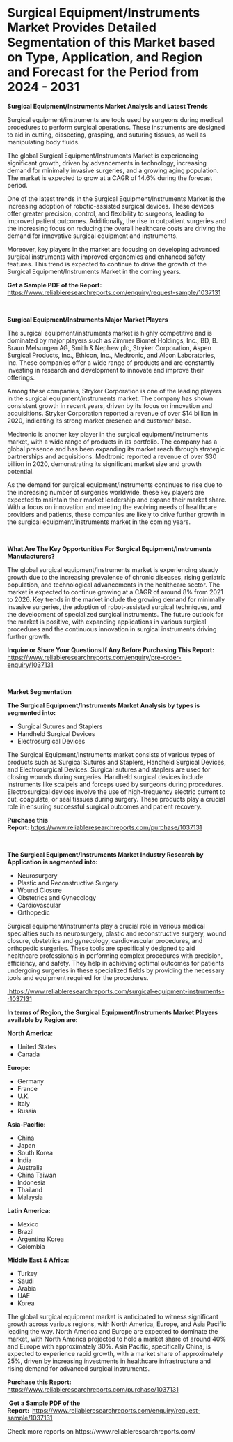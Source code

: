 <p><h1>Surgical Equipment/Instruments Market Provides Detailed Segmentation of this Market based on Type, Application, and Region and Forecast for the Period from 2024 - 2031</h1></p><p><strong>Surgical Equipment/Instruments Market Analysis and Latest Trends</strong></p>
<p><p>Surgical equipment/instruments are tools used by surgeons during medical procedures to perform surgical operations. These instruments are designed to aid in cutting, dissecting, grasping, and suturing tissues, as well as manipulating body fluids.</p><p>The global Surgical Equipment/Instruments Market is experiencing significant growth, driven by advancements in technology, increasing demand for minimally invasive surgeries, and a growing aging population. The market is expected to grow at a CAGR of 14.6% during the forecast period.</p><p>One of the latest trends in the Surgical Equipment/Instruments Market is the increasing adoption of robotic-assisted surgical devices. These devices offer greater precision, control, and flexibility to surgeons, leading to improved patient outcomes. Additionally, the rise in outpatient surgeries and the increasing focus on reducing the overall healthcare costs are driving the demand for innovative surgical equipment and instruments.</p><p>Moreover, key players in the market are focusing on developing advanced surgical instruments with improved ergonomics and enhanced safety features. This trend is expected to continue to drive the growth of the Surgical Equipment/Instruments Market in the coming years.</p></p>
<p><strong>Get a Sample PDF of the Report:&nbsp;</strong> <a href="https://www.reliableresearchreports.com/enquiry/request-sample/1037131">https://www.reliableresearchreports.com/enquiry/request-sample/1037131</a></p>
<p>&nbsp;</p>
<p><strong>Surgical Equipment/Instruments Major Market Players</strong></p>
<p><p>The surgical equipment/instruments market is highly competitive and is dominated by major players such as Zimmer Biomet Holdings, Inc., BD, B. Braun Melsungen AG, Smith & Nephew plc, Stryker Corporation, Aspen Surgical Products, Inc., Ethicon, Inc., Medtronic, and Alcon Laboratories, Inc. These companies offer a wide range of products and are constantly investing in research and development to innovate and improve their offerings.</p><p>Among these companies, Stryker Corporation is one of the leading players in the surgical equipment/instruments market. The company has shown consistent growth in recent years, driven by its focus on innovation and acquisitions. Stryker Corporation reported a revenue of over $14 billion in 2020, indicating its strong market presence and customer base.</p><p>Medtronic is another key player in the surgical equipment/instruments market, with a wide range of products in its portfolio. The company has a global presence and has been expanding its market reach through strategic partnerships and acquisitions. Medtronic reported a revenue of over $30 billion in 2020, demonstrating its significant market size and growth potential.</p><p>As the demand for surgical equipment/instruments continues to rise due to the increasing number of surgeries worldwide, these key players are expected to maintain their market leadership and expand their market share. With a focus on innovation and meeting the evolving needs of healthcare providers and patients, these companies are likely to drive further growth in the surgical equipment/instruments market in the coming years.</p></p>
<p>&nbsp;</p>
<p><strong>What Are The Key Opportunities For Surgical Equipment/Instruments Manufacturers?</strong></p>
<p><p>The global surgical equipment/instruments market is experiencing steady growth due to the increasing prevalence of chronic diseases, rising geriatric population, and technological advancements in the healthcare sector. The market is expected to continue growing at a CAGR of around 8% from 2021 to 2026. Key trends in the market include the growing demand for minimally invasive surgeries, the adoption of robot-assisted surgical techniques, and the development of specialized surgical instruments. The future outlook for the market is positive, with expanding applications in various surgical procedures and the continuous innovation in surgical instruments driving further growth.</p></p>
<p><strong>Inquire or Share Your Questions If Any Before Purchasing This Report:</strong> <a href="https://www.reliableresearchreports.com/enquiry/pre-order-enquiry/1037131">https://www.reliableresearchreports.com/enquiry/pre-order-enquiry/1037131</a></p>
<p>&nbsp;</p>
<p><strong>Market Segmentation</strong></p>
<p><strong>The Surgical Equipment/Instruments Market Analysis by types is segmented into:</strong></p>
<p><ul><li>Surgical Sutures and Staplers</li><li>Handheld Surgical Devices</li><li>Electrosurgical Devices</li></ul></p>
<p><p>The Surgical Equipment/Instruments market consists of various types of products such as Surgical Sutures and Staplers, Handheld Surgical Devices, and Electrosurgical Devices. Surgical sutures and staplers are used for closing wounds during surgeries. Handheld surgical devices include instruments like scalpels and forceps used by surgeons during procedures. Electrosurgical devices involve the use of high-frequency electric current to cut, coagulate, or seal tissues during surgery. These products play a crucial role in ensuring successful surgical outcomes and patient recovery.</p></p>
<p><strong>Purchase this Report:&nbsp;</strong><a href="https://www.reliableresearchreports.com/purchase/1037131">https://www.reliableresearchreports.com/purchase/1037131</a></p>
<p>&nbsp;</p>
<p><strong>The Surgical Equipment/Instruments Market Industry Research by Application is segmented into:</strong></p>
<p><ul><li>Neurosurgery</li><li>Plastic and Reconstructive Surgery</li><li>Wound Closure</li><li>Obstetrics and Gynecology</li><li>Cardiovascular</li><li>Orthopedic</li></ul></p>
<p><p>Surgical equipment/instruments play a crucial role in various medical specialties such as neurosurgery, plastic and reconstructive surgery, wound closure, obstetrics and gynecology, cardiovascular procedures, and orthopedic surgeries. These tools are specifically designed to aid healthcare professionals in performing complex procedures with precision, efficiency, and safety. They help in achieving optimal outcomes for patients undergoing surgeries in these specialized fields by providing the necessary tools and equipment required for the procedures.</p></p>
<p><a href="https://www.reliableresearchreports.com/surgical-equipment-instruments-r1037131">&nbsp;https://www.reliableresearchreports.com/surgical-equipment-instruments-r1037131</a></p>
<p><strong>In terms of Region, the Surgical Equipment/Instruments Market Players available by Region are:</strong></p>
<p>
    <p> <strong> North America: </strong>
        <ul>
            <li>United States</li>
            <li>Canada</li>
        </ul>
        </p> 
    <p> <strong> Europe: </strong>
        <ul>
            <li>Germany</li>
            <li>France</li>
            <li>U.K.</li>
            <li>Italy</li>
            <li>Russia</li>
        </ul>
        </p> 
    <p> <strong> Asia-Pacific: </strong>
        <ul>
            <li>China</li>
            <li>Japan</li>
            <li>South Korea</li>
            <li>India</li>
            <li>Australia</li>
            <li>China Taiwan</li>
            <li>Indonesia</li>
            <li>Thailand</li>
            <li>Malaysia</li>
        </ul>
        </p> 
    <p> <strong> Latin America: </strong>
        <ul>
            <li>Mexico</li>
            <li>Brazil</li>
            <li>Argentina Korea</li>
            <li>Colombia</li>
        </ul>
        </p> 
    <p> <strong> Middle East & Africa: </strong>
        <ul>
            <li>Turkey</li>
            <li>Saudi</li>
            <li>Arabia</li>
            <li>UAE</li>
            <li>Korea</li>
        </ul>
    </p>
    </p>
<p><p>The global surgical equipment market is anticipated to witness significant growth across various regions, with North America, Europe, and Asia Pacific leading the way. North America and Europe are expected to dominate the market, with North America projected to hold a market share of around 40% and Europe with approximately 30%. Asia Pacific, specifically China, is expected to experience rapid growth, with a market share of approximately 25%, driven by increasing investments in healthcare infrastructure and rising demand for advanced surgical instruments.</p></p>
<p><strong>Purchase this Report: </strong><a href="https://www.reliableresearchreports.com/purchase/1037131">https://www.reliableresearchreports.com/purchase/1037131</a></p>
<p>&nbsp;<strong>Get a Sample PDF of the Report:&nbsp;&nbsp;</strong><a href="https://www.reliableresearchreports.com/enquiry/request-sample/1037131">https://www.reliableresearchreports.com/enquiry/request-sample/1037131</a></p>
<p><strong></strong></p>
<p>Check more reports on https://www.reliableresearchreports.com/</p>